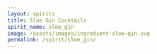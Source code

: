 ```yaml
---
layout: spirits
title: Sloe Gin Cocktails
spirit_name: sloe_gin
image: /assets/images/ingredient-sloe-gin.svg
permalink: /spirit/sloe_gin/
---
```

